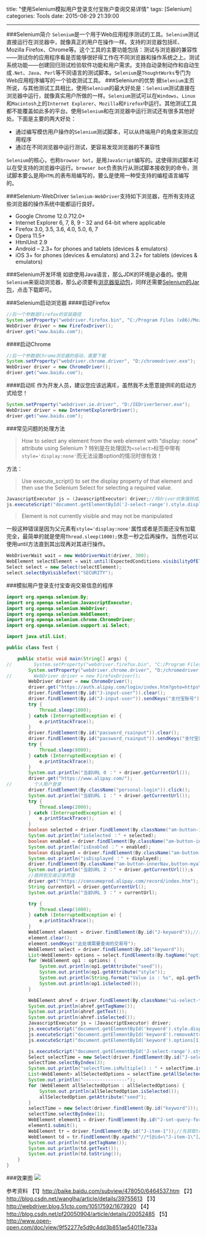 ﻿title: "使用Selenium模拟用户登录支付宝账户查询交易详情"
tags: [Selenium]
categories: Tools
date: 2015-08-29 21:39:00

---

###Selenium简介
`Selenium`是一个用于Web应用程序测试的工具。`Selenium`测试直接运行在浏览器中，就像真正的用户在操作一样。支持的浏览器包括IE、Mozilla Firefox、Chrome等。这个工具的主要功能包括：测试与浏览器的兼容性——测试你的应用程序看是否能够很好得工作在不同浏览器和操作系统之上。测试系统功能——创建回归测试检验软件功能和用户需求。支持自动录制动作和自动生成`.Net`、`Java`、`Perl`等不同语言的测试脚本。`Selenium`是`ThoughtWorks`专门为Web应用程序编写的一个验收测试工具。
###Selenium的优势
据`Selenium`主页所说，与其他测试工具相比，使用`Selenium`的最大好处是：`Selenium`测试直接在浏览器中运行，就像真实用户所做的一样。`Selenium`测试可以在`Windows`、`Linux`和`Macintosh`上的`Internet Explorer`、`Mozilla`和`Firefox`中运行。其他测试工具都不能覆盖如此多的平台。使用`Selenium`和在浏览器中运行测试还有很多其他好处。下面是主要的两大好处：
- 通过编写模仿用户操作的`Selenium`测试脚本，可以从终端用户的角度来测试应用程序
- 通过在不同浏览器中运行测试，更容易发现浏览器的不兼容性

`Selenium`的核心，也称`browser bot`，是用`JavaScript`编写的。这使得测试脚本可以在受支持的浏览器中运行。`browser bot`负责执行从测试脚本接收到的命令，测试脚本要么是用`HTML`的表布局编写的，要么是使用一种受支持的编程语言编写的。

###Selenium-WebDriver
`Selenium-WebDriver`支持如下浏览器，在所有支持这些浏览器的操作系统中能都运行良好。

*   Google Chrome 12.0.712.0+
*   Internet Explorer 6, 7, 8, 9 - 32 and 64-bit where applicable
*   Firefox 3.0, 3.5, 3.6, 4.0, 5.0, 6, 7
*   Opera 11.5+
*   HtmlUnit 2.9
*   Android – 2.3+ for phones and tablets (devices & emulators)
*   iOS 3+ for phones (devices & emulators) and 3.2+ for tablets (devices & emulators)

###Selenium开发环境
如欲使用Java语言，那么JDK的环境是必备的。使用`Selenium`来驱动浏览器，那么必须要有[浏览器驱动包](http://pan.baidu.com/s/1o6quY5G)，同样还需要[Selenium的Jar包](http://pan.baidu.com/s/1o6vKGh8)，点击下载即可。

###Selenium启动浏览器
####启动Firefox
```java
//后一个参数是Firefox的安装路径
System.setProperty("webdriver.firefox.bin", "C:/Program Files (x86)/Mozilla Firefox/firefox.exe");
WebDriver driver = new FirefoxDriver();
driver.get("www.baidu.com");
```

####启动Chrome
```java
//后一个参数是Chrome浏览器的驱动，需要下载
System.setProperty("webdriver.chrome.driver", "D:/chromedriver.exe");
WebDriver driver = new ChromeDriver();
driver.get("www.baidu.com");
```
####启动IE
作为开发人员，建议您应该远离IE，虽然我不太愿意提供IE的启动方式给您！
```java
System.setProperty("webdriver.ie.driver", "D:/IEDriverServer.exe");
WebDriver driver = new InternetExplorerDriver();
driver.get("www.baidu.com");
```

###常见问题的处理方法
>How to select any element from the web element with “display: none” attribute using Selenium ?
特别是在处理因为`<select>`标签中带有`style='display:none'`而无法设置option的情况时很有效！

方法：
>Use execute_script() to set the display property of that element and then use the Selenium Select for selecting a required value.
```java
JavascriptExecutor js = (JavascriptExecutor) driver;//将driver对象强转成JavascriptExecutor
js.executeScript("document.getElementById('J-select-range').style.display='list-item';");//修改display的值，也可以修改为display='list-item'
```

>Element is not currently visible and may not be manipulated

一般这种错误是因为父元素有`style='display:none'`属性或者是页面还没有加载完全，最简单的就是使用`Thread.sleep(1000);`休息一秒之后再操作。当然也可以使用until方法直到其出现再对其进行操作。
```java
WebDriverWait wait = new WebDriverWait(driver, 300);
WebElement selectElement = wait.until(ExpectedConditions.visibilityOfElementLocated(By.id("formLevel:levels_input")));
Select select = new Select(selectElement);
select.selectByVisibleText("SECURITY");
```

###模拟用户登录支付宝查询交易信息的程序
```java
import org.openqa.selenium.By;
import org.openqa.selenium.JavascriptExecutor;
import org.openqa.selenium.WebDriver;
import org.openqa.selenium.WebElement;
import org.openqa.selenium.chrome.ChromeDriver;
import org.openqa.selenium.support.ui.Select;

import java.util.List;

public class Test {

    public static void main(String[] args) {
//        System.setProperty("webdriver.firefox.bin", "C:/Program Files (x86)/Mozilla Firefox/firefox.exe");
        System.setProperty("webdriver.chrome.driver", "D:/chromedriver.exe");
//        WebDriver driver = new FirefoxDriver();
        WebDriver driver = new ChromeDriver();
        driver.get("https://auth.alipay.com/login/index.htm?goto=https%3A%2F%2Fwww.alipay.com%2F");
        driver.findElement(By.id("J-input-user")).clear();
        driver.findElement(By.id("J-input-user")).sendKeys("支付宝账号");
        try {
            Thread.sleep(1000);
        } catch (InterruptedException e) {
            e.printStackTrace();
        }
        driver.findElement(By.id("password_rsainput")).clear();
        driver.findElement(By.id("password_rsainput")).sendKeys("支付宝密码");
        try {
            Thread.sleep(8000);
        } catch (InterruptedException e) {
            e.printStackTrace();
        }
        System.out.println("当前URL 0 ：" + driver.getCurrentUrl());
        driver.get("https://www.alipay.com/");
//        个人用户登录
        driver.findElement(By.className("personal-login")).click();
        System.out.println("当前URL 1 ：" + driver.getCurrentUrl());
        try {
            Thread.sleep(2000);
        } catch (InterruptedException e) {
            e.printStackTrace();
        }
        boolean selected = driver.findElement(By.className("am-button-innerNav,button-myalipay")).isSelected();
        System.out.println("isSelected ：" + selected);
        boolean enabled = driver.findElement(By.className("am-button-innerNav,button-myalipay")).isEnabled();
        System.out.println("isEnabled ：" + enabled);
        boolean displayed = driver.findElement(By.className("am-button-innerNav,button-myalipay")).isDisplayed();
        System.out.println("isDisplayed ：" + displayed);
        driver.findElement(By.className("am-button-innerNav,button-myalipay")).click();
        System.out.println("当前URL 2 ：" + driver.getCurrentUrl());s
        //跳转到交易记录界面
        driver.get("https://consumeprod.alipay.com/record/index.htm");
        String currentUrl = driver.getCurrentUrl();
        System.out.println("当前URL 3 ：" + currentUrl);

        try {
            Thread.sleep(1000);
        } catch (InterruptedException e) {
            e.printStackTrace();
        }
        WebElement element = driver.findElement(By.id("J-keyword"));//获取输入框
        element.clear();
        element.sendKeys("此处填需要查询的交易号");
        WebElement select = driver.findElement(By.id("keyword"));
        List<WebElement> options = select.findElements(By.tagName("option"));
        for (WebElement op1 : options) {
            System.out.println(op1.getAttribute("seed"));
            System.out.println(op1.getAttribute("style"));
            System.out.println(String.format("Value is : %s", op1.getText()));//空
            System.out.println(op1.isSelected());
        }

        WebElement ahref = driver.findElement(By.className("ui-select-trigger,ui-select-middle-trigger"));
        System.out.println(ahref.getTagName());
        System.out.println(ahref.getText());
        System.out.println(ahref.isSelected());
        JavascriptExecutor js = (JavascriptExecutor) driver;
        js.executeScript("document.getElementById('keyword').style.display='list-item';");
        js.executeScript("document.getElementById('keyword').removeAttribute('smartracker');");
        js.executeScript("document.getElementById('keyword').options[1].selected = true;");

        js.executeScript("document.getElementById('J-select-range').style.display='list-item';");
        Select selectTime = new Select(driver.findElement(By.id("J-select-range")));
        selectTime.selectByIndex(3);
        System.out.println("selectTime.isMultiple() : " + selectTime.isMultiple());
        List<WebElement> allSelectedOptions = selectTime.getAllSelectedOptions();
        System.out.println("----------------");
        for (WebElement allSelectedOption : allSelectedOptions) {
            System.out.println(allSelectedOption.isSelected());
            allSelectedOption.getAttribute("seed");
        }
        selectTime = new Select(driver.findElement(By.id("keyword")));
        selectTime.selectByIndex(1);
        WebElement element1 = driver.findElement(By.id("J-set-query-form"));//拿到搜索按钮
        element1.submit();
        WebElement tr = driver.findElement(By.id("J-item-1"));//先获取tr
        WebElement td = tr.findElement(By.xpath("//*[@id=\"J-item-1\"]/td[5]/p[1]"));
        System.out.println(td.getTagName());
        System.out.println(td.getText());
        System.out.println(td.toString());
    }
}
```

###效果图
![](http://7xig3q.com1.z0.glb.clouddn.com/automatic-query-alipay-treasure-transaction-information.gif)


参考资料
【1】http://baike.baidu.com/subview/478050/6464537.htm
【2】http://blog.csdn.net/wanglha/article/details/39755613
【3】http://webdriver.blog.51cto.com/10517592/1673920
【4】http://blog.csdn.net/pf20050904/article/details/20052485
【5】http://www.open-open.com/doc/view/9f52277e5d9c4dd3b851ae54011e733a
